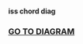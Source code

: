 <h4>iss chord diag</h4>
<h3><a target="_blank" href="http://htmlpreview.github.io/?https://github.com/gonzalezem/temp/blob/master/iss.html">GO TO DIAGRAM</a></h3>

